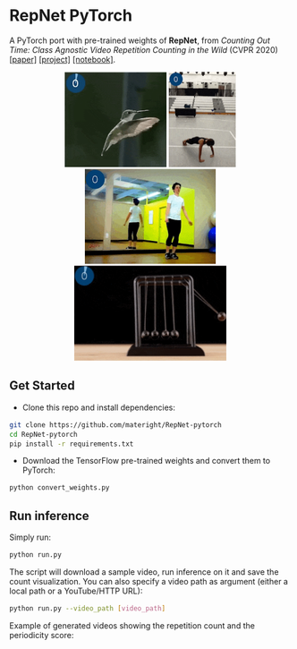 # RepNet PyTorch
A PyTorch port with pre-trained weights of **RepNet**, from *Counting Out Time: Class Agnostic Video Repetition Counting in the Wild* (CVPR 2020) [[paper]](https://arxiv.org/abs/2006.15418) [[project]](https://sites.google.com/view/repnet) [[notebook]](https://colab.research.google.com/github/google-research/google-research/blob/master/repnet/repnet_colab.ipynb#scrollTo=FUg2vSYhmsT0).

<div align="center">
  <img src="img/example1.gif" height="170" />
  <img src="img/example2.gif" height="170" />
  <img src="img/example3.gif" height="170" />
  <img src="img/example4.gif" height="170" />
</div>

## Get Started
- Clone this repo and install dependencies:
```bash
git clone https://github.com/materight/RepNet-pytorch
cd RepNet-pytorch
pip install -r requirements.txt
```

- Download the TensorFlow pre-trained weights and convert them to PyTorch:
```bash
python convert_weights.py
```

## Run inference
Simply run:
```bash
python run.py
```
The script will download a sample video, run inference on it and save the count visualization. You can also specify a video path as argument (either a local path or a YouTube/HTTP URL):
```bash
python run.py --video_path [video_path]
```

Example of generated videos showing the repetition count and the periodicity score:

